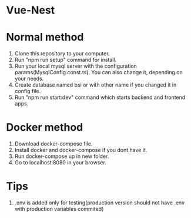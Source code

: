 # Vue-Nest

# Normal method
1. Clone this repository to your computer.
2. Run "npm run setup" command for install.
3. Run your local mysql server with the configuration params(MysqlConfig.const.ts). You can also change it, depending on your needs.
4. Create database named bsi or with other name if you changed it in config file.
4. Run "npm run start:dev" command which starts backend and frontend apps.
# Docker method
1. Download docker-compose file.
2. Install docker and docker-compose if you dont have it.
3. Run docker-compose up in new folder.
4. Go to localhost:8080 in your browser.

# Tips

1. .env is added only for testing(production version should not have .env with production variables commited)
